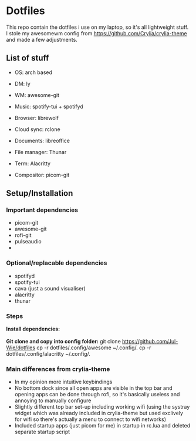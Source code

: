 # Dotfiles
This repo contain the dotfiles i use on my laptop, so it's all lightweight stuff. \
I stole my awesomewm config from https://github.com/Crylia/crylia-theme and made a few adjustments.


## List of stuff
- OS: arch based
- DM: ly
- WM: awesome-git
  
- Music: spotify-tui + spotifyd
- Browser: librewolf
- Cloud sync: rclone
- Documents: libreoffice
- File manager: Thunar
- Term: Alacritty
- Compositor: picom-git

## Setup/Installation
### Important dependencies
- picom-git
- awesome-git
- rofi-git
- pulseaudio
- 
### Optional/replacable dependencies
- spotifyd
- spotify-tui
- cava (just a sound visualiser)
- alacritty
- thunar

### Steps
**Install dependencies:** \
\
**Git clone and copy into config folder:**
git clone https://github.com/Jul-Wie/dotfiles
cp -r dotfiles/.config/awesome ~/.config/.
cp -r dotfiles/.config/alacritty ~/.config/.




### Main differences from crylia-theme
- In my opinion more intuitive keybindings
- No bottom dock since all open apps are visible in the top bar and opening apps can be done through rofi, so it's basically useless and annoying to manually configure
- Slightly different top bar set-up including working wifi (using  the systray widget which was already included in crylia-theme but used exclively for wifi so there's actually a menu to connect to wifi networks)
- Included startup apps (just picom for me) in startup in rc.lua and deleted separate startup script
  
